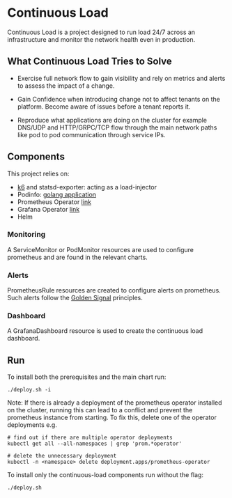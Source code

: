 # Continuous Load

Continuous Load is a project designed to run load 24/7 across an infrastructure and monitor the network health even in production. 

## What Continuous Load Tries to Solve

- Exercise full network flow to gain visibility and rely on metrics and alerts to assess the impact of a change.

- Gain Confidence when introducing change not to affect tenants on the platform. 
Become aware of issues before a tenant reports it.

- Reproduce what applications are doing on the cluster for example DNS/UDP and HTTP/GRPC/TCP flow through the main network paths like pod to pod communication through service IPs.

## Components

This project relies on: 
 - [k6](https://k6.io/) and statsd-exporter: acting as a load-injector
 - Podinfo: [golang application](https://github.com/stefanprodan/podinfo)
 - Prometheus Operator [link](https://prometheus-operator.dev/)
 - Grafana Operator [link](https://grafana-operator.github.io/grafana-operator/)
 - Helm

### Monitoring

A ServiceMonitor or PodMonitor resources are used to configure prometheus and are found in the relevant charts.

### Alerts

PrometheusRule resources are created to configure alerts on prometheus.
Such alerts follow the [Golden Signal](https://sysdig.com/blog/golden-signals-kubernetes/) principles. 

### Dashboard 

A GrafanaDashboard resource is used to create the continuous load dashboard.

## Run 

To install both the prerequisites and the main chart run:
```
./deploy.sh -i
```
Note:
If there is already a deployment of the prometheus operator installed on the cluster, running this can lead to a conflict and prevent the prometheus instance from starting.  To fix this, delete one of the operator deployments e.g.
```
# find out if there are multiple operator deployments
kubectl get all --all-namespaces | grep 'prom.*operator'

# delete the unnecessary deployment
kubectl -n <namespace> delete deployment.apps/prometheus-operator
```

To install only the continuous-load components run without the flag:
```
./deploy.sh
```
